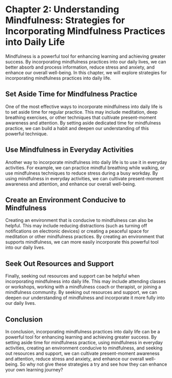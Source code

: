 Chapter 2: Understanding Mindfulness: Strategies for Incorporating Mindfulness Practices into Daily Life
========================================================================================================

Mindfulness is a powerful tool for enhancing learning and achieving greater success. By incorporating mindfulness practices into our daily lives, we can better absorb and process information, reduce stress and anxiety, and enhance our overall well-being. In this chapter, we will explore strategies for incorporating mindfulness practices into daily life.

Set Aside Time for Mindfulness Practice
---------------------------------------

One of the most effective ways to incorporate mindfulness into daily life is to set aside time for regular practice. This may include meditation, deep breathing exercises, or other techniques that cultivate present-moment awareness and attention. By setting aside dedicated time for mindfulness practice, we can build a habit and deepen our understanding of this powerful technique.

Use Mindfulness in Everyday Activities
--------------------------------------

Another way to incorporate mindfulness into daily life is to use it in everyday activities. For example, we can practice mindful breathing while walking, or use mindfulness techniques to reduce stress during a busy workday. By using mindfulness in everyday activities, we can cultivate present-moment awareness and attention, and enhance our overall well-being.

Create an Environment Conducive to Mindfulness
----------------------------------------------

Creating an environment that is conducive to mindfulness can also be helpful. This may include reducing distractions (such as turning off notifications on electronic devices) or creating a peaceful space for meditation or other mindfulness practices. By creating an environment that supports mindfulness, we can more easily incorporate this powerful tool into our daily lives.

Seek Out Resources and Support
------------------------------

Finally, seeking out resources and support can be helpful when incorporating mindfulness into daily life. This may include attending classes or workshops, working with a mindfulness coach or therapist, or joining a mindfulness community. By seeking out resources and support, we can deepen our understanding of mindfulness and incorporate it more fully into our daily lives.

Conclusion
----------

In conclusion, incorporating mindfulness practices into daily life can be a powerful tool for enhancing learning and achieving greater success. By setting aside time for mindfulness practice, using mindfulness in everyday activities, creating an environment conducive to mindfulness, and seeking out resources and support, we can cultivate present-moment awareness and attention, reduce stress and anxiety, and enhance our overall well-being. So why not give these strategies a try and see how they can enhance your own learning journey?
